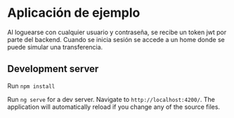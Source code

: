 # Aplicación de ejemplo

Al loguearse con cualquier usuario y contraseña, se recibe un token jwt por parte del backend.
Cuando se inicia sesión se accede a un home donde se puede simular una transferencia.

## Development server

Run `npm install`

Run `ng serve` for a dev server. Navigate to `http://localhost:4200/`. The application will automatically reload if you change any of the source files.




